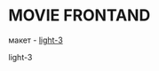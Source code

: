 # MOVIE FRONTAND 

макет - [light-3](https://www.figma.com/file/6FMWkB94wE7KTkcCgUXtnC/light-1?node-id=1%3A2180&mode=dev)

light-3
